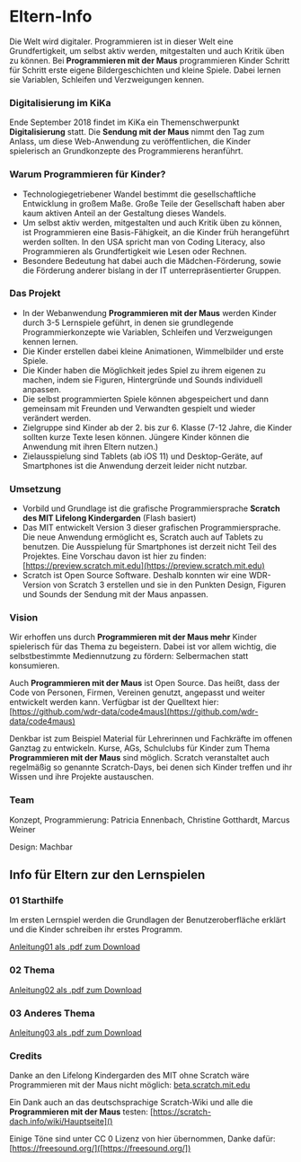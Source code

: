 # Eltern-Info
Die Welt wird digitaler. Programmieren ist in dieser Welt eine Grundfertigkeit, um selbst aktiv werden, mitgestalten und auch Kritik üben zu können. Bei **Programmieren mit der Maus** programmieren Kinder Schritt für Schritt erste eigene Bildergeschichten und kleine Spiele. Dabei lernen sie Variablen, Schleifen und Verzweigungen kennen.

### Digitalisierung im KiKa
Ende September 2018 findet im KiKa ein Themenschwerpunkt **Digitalisierung** statt. Die **Sendung mit der Maus** nimmt den Tag zum Anlass, um diese Web-Anwendung zu veröffentlichen, die Kinder spielerisch an Grundkonzepte des Programmierens heranführt.

### Warum Programmieren für Kinder?
- Technologiegetriebener Wandel bestimmt die gesellschaftliche Entwicklung in großem Maße. Große Teile der Gesellschaft haben aber kaum aktiven Anteil an der Gestaltung dieses Wandels.
- Um selbst aktiv werden, mitgestalten und auch Kritik üben zu können, ist Programmieren eine Basis-Fähigkeit, an die Kinder früh herangeführt werden sollten. In den USA spricht man von Coding Literacy, also Programmieren als Grundfertigkeit wie Lesen oder Rechnen.
- Besondere Bedeutung hat dabei auch die Mädchen-Förderung, sowie die Förderung anderer bislang in der IT unterrepräsentierter Gruppen.

### Das Projekt
- In der Webanwendung **Programmieren mit der Maus** werden Kinder durch 3-5 Lernspiele geführt, in denen sie grundlegende Programmierkonzepte wie Variablen, Schleifen und Verzweigungen kennen lernen.
- Die Kinder erstellen dabei kleine Animationen, Wimmelbilder und erste Spiele.
- Die Kinder haben die Möglichkeit jedes Spiel zu ihrem eigenen zu machen, indem sie Figuren, Hintergründe und Sounds individuell anpassen.
- Die selbst programmierten Spiele können abgespeichert und dann gemeinsam mit Freunden und Verwandten gespielt und wieder verändert werden.
- Zielgruppe sind Kinder ab der 2. bis zur 6. Klasse (7-12 Jahre, die Kinder sollten kurze Texte lesen können. Jüngere Kinder können die Anwendung mit ihren Eltern nutzen.)
- Zielausspielung sind Tablets (ab iOS 11) und Desktop-Geräte, auf Smartphones ist die Anwendung derzeit leider nicht nutzbar.

### Umsetzung
- Vorbild und Grundlage ist die grafische Programmiersprache **Scratch des MIT Lifelong Kindergarden** (Flash basiert)
- Das MIT entwickelt Version 3 dieser grafischen Programmiersprache. Die neue Anwendung ermöglicht es, Scratch auch auf Tablets zu benutzen. Die Ausspielung für Smartphones ist derzeit nicht Teil des Projektes. Eine Vorschau davon ist hier zu finden: [https://preview.scratch.mit.edu](https://preview.scratch.mit.edu)
- Scratch ist Open Source Software. Deshalb konnten wir eine WDR-Version von Scratch 3 erstellen und sie in den Punkten Design, Figuren und Sounds der Sendung mit der Maus anpassen.

### Vision
Wir erhoffen uns durch **Programmieren mit der Maus mehr** Kinder spielerisch für das Thema zu begeistern. Dabei ist vor allem wichtig, die selbstbestimmte Mediennutzung zu fördern: Selbermachen statt konsumieren.

Auch **Programmieren mit der Maus** ist Open Source. Das heißt, dass der Code von Personen, Firmen, Vereinen genutzt, angepasst und weiter entwickelt werden kann. Verfügbar ist der Quelltext hier: [https://github.com/wdr-data/code4maus](https://github.com/wdr-data/code4maus)

Denkbar ist zum Beispiel Material für Lehrerinnen und Fachkräfte im offenen Ganztag zu entwickeln. Kurse, AGs, Schulclubs für Kinder zum Thema **Programmieren mit der Maus** sind möglich. Scratch veranstaltet auch regelmäßig so genannte Scratch-Days, bei denen sich Kinder treffen und ihr Wissen und ihre Projekte austauschen.

### Team

Konzept, Programmierung: Patricia Ennenbach, Christine Gotthardt, Marcus Weiner

Design: Machbar


## Info für Eltern zur den Lernspielen

### 01 Starthilfe

Im ersten Lernspiel werden die Grundlagen der Benutzeroberfläche erklärt und die Kinder schreiben ihr erstes Programm.

[Anleitung01 als .pdf zum Download]()

### 02 Thema
[Anleitung02 als .pdf zum Download]()

### 03 Anderes Thema
[Anleitung03 als .pdf zum Download]()

### Credits
Danke an den Lifelong Kindergarden des MIT ohne Scratch wäre Programmieren mit der Maus nicht möglich:
[beta.scratch.mit.edu](beta.scratch.mit.edu)

Ein Dank auch an das deutschsprachige Scratch-Wiki und alle die **Programmieren mit der Maus** testen:
[https://scratch-dach.info/wiki/Hauptseite]()

Einige Töne sind unter CC 0 Lizenz von hier übernommen, Danke dafür:
[https://freesound.org/]([https://freesound.org/])
